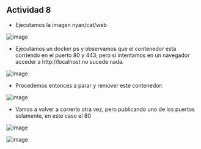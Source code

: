 ## Actividad 8

* Ejecutamos la imagen nyan/cat/web

![image](https://user-images.githubusercontent.com/37404924/129845110-91072714-ec13-4b76-a775-eaad6fab74fd.png)
 
 * Ejecutamos un docker ps y observamos que el contenedor esta corriendo en el puerto 80 y 443, pero si intentamos en un navegador acceder a http://localhost no sucede nada.

![image](https://user-images.githubusercontent.com/37404924/129845327-38649d4d-f5d5-4b00-a13b-46e5b9a9d8ca.png)

* Procedemos entonces a parar y remover este contenedor:

![image](https://user-images.githubusercontent.com/37404924/129845502-aa79e676-cffb-459f-bbd5-9560dc95e578.png)

* Vamos a volver a correrlo otra vez, pero publicando uno de los puertos solamente, en este caso el 80

![image](https://user-images.githubusercontent.com/37404924/129847752-e509fc6d-0561-412b-b8ee-52815e6562e8.png)

![image](https://user-images.githubusercontent.com/37404924/129847793-3d7ce866-b3ba-412a-b3b9-a64f97b9a666.png)
